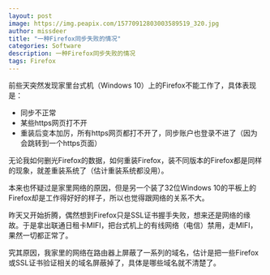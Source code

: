 ```yaml
---
layout: post
image: https://img.peapix.com/15770912803003589519_320.jpg
author: missdeer
title: "一种Firefox同步失败的情况"
categories: Software
description: 一种Firefox同步失败的情况
tags: Firefox
---
```


前些天突然发现家里台式机（Windows 10）上的Firefox不能工作了，具体表现是：

* 同步不正常
* 某些https网页打不开
* 重装后变本加厉，所有https网页都打不开了，同步账户也登录不进了（因为会跳转到一个https页面）

无论我如何删光Firefox的数据，如何重装Firefox，装不同版本的Firefox都是同样的现象，就差重装系统了（估计重装系统都没用）。

本来也怀疑过是家里网络的原因，但是另一个装了32位Windows 10的平板上的Firefox却是工作得好好的样子，所以也觉得跟网络的关系不大。

昨天又开始折腾，偶然想到Firefox只是SSL证书握手失败，想来还是网络的缘故。于是拿出联通日租卡MIFI，把台式机上的有线网络（电信）禁用，走MIFI，果然一切都正常了。

究其原因，我家里的网络在路由器上屏蔽了一系列的域名，估计是把一些Firefox或SSL证书验证相关的域名屏蔽掉了，具体是哪些域名就不清楚了。